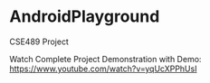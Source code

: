 # AndroidPlayground
CSE489 Project

Watch Complete Project Demonstration with Demo: 
https://www.youtube.com/watch?v=yqUcXPPhUsI
